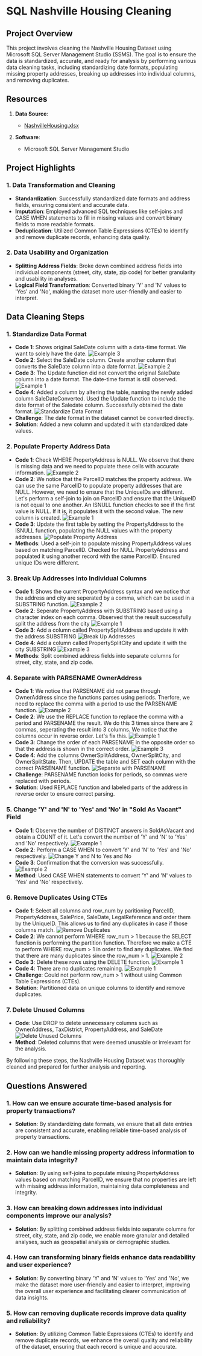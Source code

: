 # SQL Nashville Housing Cleaning

## Project Overview

This project involves cleaning the Nashville Housing Dataset using Microsoft SQL Server Management Studio (SSMS). The goal is to ensure the data is standardized, accurate, and ready for analysis by performing various data cleaning tasks, including standardizing date formats, populating missing property addresses, breaking up addresses into individual columns, and removing duplicates.

## Resources

1. **Data Source**:
   - [NashvilleHousing.xlsx](NashvilleHousing.xlsx)

2. **Software**:
   - Microsoft SQL Server Management Studio

## Project Highlights

### 1. Data Transformation and Cleaning
- **Standardization**: Successfully standardized date formats and address fields, ensuring consistent and accurate data.
- **Imputation**: Employed advanced SQL techniques like self-joins and CASE WHEN statements to fill in missing values and convert binary fields to more readable formats.
- **Deduplication**: Utilized Common Table Expressions (CTEs) to identify and remove duplicate records, enhancing data quality.

### 2. Data Usability and Organization
- **Splitting Address Fields**: Broke down combined address fields into individual components (street, city, state, zip code) for better granularity and usability in analyses.
- **Logical Field Transformation**: Converted binary 'Y' and 'N' values to 'Yes' and 'No', making the dataset more user-friendly and easier to interpret.

## Data Cleaning Steps

### 1. Standardize Data Format
- **Code 1**: Shows original SaleDate column with a data-time format. We want to solely have the date.
  ![Example 3](https://github.com/user-attachments/assets/55142b84-dd2f-4a56-b33b-f0fd2b2cae48)
- **Code 2**: Select the SaleDate column. Create another column that converts the SaleDate column into a date format.
  ![Example 2](https://github.com/user-attachments/assets/59cdcc5a-022b-4560-8a9f-fce36678ae5b)
- **Code 3**: The Update function did not convert the original SaleDate column into a date format. The date-time format is still observed.
  ![Example 1](https://github.com/user-attachments/assets/2a2cdc92-6f01-452f-a372-88c167fb73da)
- **Code 4**: Added a column by altering the table, naming the newly added column SaleDateConverted. Used the Update function to include the date format of the Saledate column. Successfully obtained the date format. 
  ![Standardize Data Format](https://github.com/user-attachments/assets/70aed479-35ef-4553-b222-2f7254adc784)
- **Challenge**: The date format in the dataset cannot be converted directly.
- **Solution**: Added a new column and updated it with standardized date values.

### 2. Populate Property Address Data
- **Code 1**: Check WHERE PropertyAddress is NULL. We observe that there is missing data and we need to populate these cells with accurate information.
  ![Example 2](https://github.com/user-attachments/assets/832ae0a8-0988-493f-916c-9cbacd960c1f)
- **Code 2**: We notice that the ParcelID matches the property address. We can use the same ParcelID to populate property addresses that are NULL. However, we need to ensure that the UniqueIDs are different. Let's perform a self-join to join on ParcelID and ensure that the UniqueID is not equal to one another. An ISNULL function checks to see if the first value is NULL. If it is, it populates it with the second value. The new column is created.
  ![Example 1](https://github.com/user-attachments/assets/88f3904c-cd76-4d8e-b7d4-c085bcb7f4d7)
- **Code 3**: Update the first table by setting the PropertyAddress to the ISNULL function, populating the NULL values with the property addresses. 
  ![Populate Property Address](https://github.com/user-attachments/assets/40eb9586-1b08-468f-8151-3ed5ac8a0d26)
- **Methods**: Used a self-join to populate missing PropertyAddress values based on matching ParcelID. Checked for NULL PropertyAddress and populated it using another record with the same ParcelID. Ensured unique IDs were different.

### 3. Break Up Addresses into Individual Columns
- **Code 1**: Shows the current PropertyAddress syntax and we notice that the address and city are seperated by a comma, which can be used in a SUBSTRING function.
  ![Example 2](https://github.com/user-attachments/assets/45ce36ac-2ca7-48d4-bd62-6b598bd726a2)
- **Code 2**: Seperate PropertyAddress with SUBSTRING based using a character index on each comma. Observed that the result successfully split the address from the city
  ![Example 1](https://github.com/user-attachments/assets/c0e2c0f5-5d55-4af7-b649-f47c8c37f446)
- **Code 3**: Add a column called PropertySplitAddress and update it with the address SUBSTRING
  ![Break Up Addresses](https://github.com/user-attachments/assets/f5f03439-52a9-4452-b5e3-729a5126dce0)
- **Code 4**: Add a column called PropertySplitCity and update it with the city SUBSTRING
  ![Example 3](https://github.com/user-attachments/assets/02ff0535-441d-43b9-b2f4-34ebb855aa09)
- **Methods**: Split combined address fields into separate columns for street, city, state, and zip code.

### 4. Separate with PARSENAME OwnerAddress
- **Code 1**: We notice that PARSENAME did not parse through OwnerAddress since the functions parses using periods. Therfore, we need to replace the comma with a period to use the PARSENAME function.
  ![Example 2](https://github.com/user-attachments/assets/38406856-2fc2-4e79-b40f-c464c4e853c5)
- **Code 2**: We use the REPLACE function to replace the comma with a period and PARSENAME the result. We do this 3 times since there are 2 commas, seperating the result into 3 columns. We notice that the columns occur in reverse order. Let's fix this. 
  ![Example 1](https://github.com/user-attachments/assets/03dace5a-92ba-4064-bc7d-688d57a98d35)
- **Code 3**: Change the order of each PARSENAME in the opposite order so that the address is shown in the correct order. 
  ![Example 3](https://github.com/user-attachments/assets/8f207551-f5f6-43c0-a918-edece542787e)
- **Code 4**: Add the columns OwnerSplitAddress, OwnerSplitCity, and OwnerSplitState. Then, UPDATE the table and SET each column with the correct PARSENAME function. 
  ![Separate with PARSENAME](https://github.com/user-attachments/assets/525630a1-1173-45e7-8c87-4bd54970a357)
- **Challenge**: PARSENAME function looks for periods, so commas were replaced with periods.
- **Solution**: Used REPLACE function and labeled parts of the address in reverse order to ensure correct parsing.

### 5. Change 'Y' and 'N' to 'Yes' and 'No' in "Sold As Vacant" Field
- **Code 1**: Observe the number of DISTINCT answers in SoldAsVacant and obtain a COUNT of it. Let's convert the number of 'Y' and 'N' to 'Yes' and 'No' respectively.
  ![Example 1](https://github.com/user-attachments/assets/4a3700ed-ace9-4744-97bf-98b690390f85)
- **Code 2**: Perform a CASE WHEN to convert 'Y' and 'N' to 'Yes' and 'No' respectively.
  ![Change Y and N to Yes and No](https://github.com/user-attachments/assets/c76ebde5-e016-4fc3-95c8-fe9b6908fdcd)
- **Code 3**: Confirmation that the conversion was successfully.
  ![Example 2](https://github.com/user-attachments/assets/3788eb5e-a744-42a1-a573-e8fda93843c2)
- **Method**: Used CASE WHEN statements to convert 'Y' and 'N' values to 'Yes' and 'No' respectively.

### 6. Remove Duplicates Using CTEs
- **Code 1**: Select all columns and row_num by paritioning ParcelID, PropertyAddress, SalePrice, SaleDate, LegalReference and order them by the UniqueID. This allows us to find any duplicates in case if those columns match. 
  ![Remove Duplicates](https://github.com/user-attachments/assets/a3528e36-5229-4ef5-a078-5ad034a312a6)
- **Code 2**: We cannot perform WHERE row_num > 1 because the SELECT function is performing the partition function. Therefore we make a CTE to perform WHERE row_num > 1 in order to find any duplicates. We find that there are many duplicates since the row_num > 1.
  ![Example 2](https://github.com/user-attachments/assets/7cbebdca-defb-48b0-9787-4bfa0dd0bde0)
- **Code 3**: Delete these rows using the DELETE function. 
  ![Example 1](https://github.com/user-attachments/assets/50ba81b8-ecb3-49f7-8931-cc54a73f2f6e)
- **Code 4**: There are no duplicates remaining. 
  ![Example 1](https://github.com/user-attachments/assets/d3af896c-a1a7-469b-a691-be71a15d5bee)
- **Challenge**: Could not perform row_num > 1 without using Common Table Expressions (CTEs).
- **Solution**: Partitioned data on unique columns to identify and remove duplicates.

### 7. Delete Unused Columns
- **Code**: Use DROP to delete unnecessary columns such as OwnerAddress, TaxDistrict, PropertyAddress, and SaleDate
  ![Delete Unused Columns](https://github.com/user-attachments/assets/86ed2eac-b044-4480-a613-34998661b6a6)
- **Method**: Deleted columns that were deemed unusable or irrelevant for the analysis.

By following these steps, the Nashville Housing Dataset was thoroughly cleaned and prepared for further analysis and reporting.

## Questions Answered

### 1. How can we ensure accurate time-based analysis for property transactions?
- **Solution**: By standardizing date formats, we ensure that all date entries are consistent and accurate, enabling reliable time-based analysis of property transactions.

### 2. How can we handle missing property address information to maintain data integrity?
- **Solution**: By using self-joins to populate missing PropertyAddress values based on matching ParcelID, we ensure that no properties are left with missing address information, maintaining data completeness and integrity.

### 3. How can breaking down addresses into individual components improve our analysis?
- **Solution**: By splitting combined address fields into separate columns for street, city, state, and zip code, we enable more granular and detailed analyses, such as geospatial analysis or demographic studies.

### 4. How can transforming binary fields enhance data readability and user experience?
- **Solution**: By converting binary 'Y' and 'N' values to 'Yes' and 'No', we make the dataset more user-friendly and easier to interpret, improving the overall user experience and facilitating clearer communication of data insights.

### 5. How can removing duplicate records improve data quality and reliability?
- **Solution**: By utilizing Common Table Expressions (CTEs) to identify and remove duplicate records, we enhance the overall quality and reliability of the dataset, ensuring that each record is unique and accurate.
